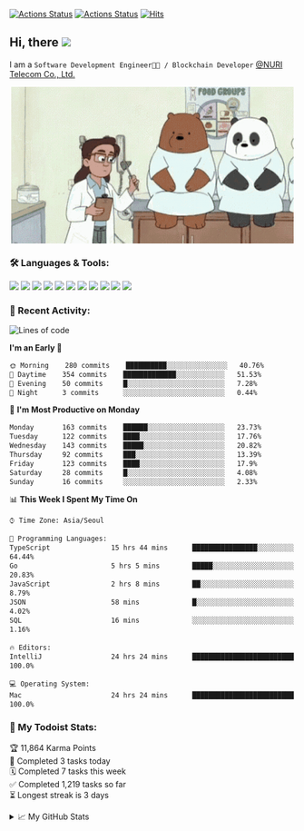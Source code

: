 
[![Actions Status](https://github.com/ddok2/ddok2/workflows/Todoist%20Readme/badge.svg)](https://github.com/ddok2/ddok2/actions)
[![Actions Status](https://github.com/ddok2/ddok2/workflows/wakatime-stats/badge.svg)](https://github.com/ddok2/ddok2/actions)
[![Hits](https://hits.seeyoufarm.com/api/count/incr/badge.svg?url=https%3A%2F%2Fgithub.com%2Fddok2)](https://hits.seeyoufarm.com)

<!-- ![visitors](https://visitor-badge.laobi.icu/badge?page_id=ddok2.ddok2) -->
## Hi, there <img src="https://raw.githubusercontent.com/MartinHeinz/MartinHeinz/master/wave.gif" width="25px">

I am a `Software Development Engineer🧑‍💻 / Blockchain Developer` [@NURI Telecom Co., Ltd.](http://www.nuritelecom.com)


<p align="center">
<img align="center" alt="GIF" src="img/debugging.gif" />
</p>


### 🛠 Languages & Tools:
<p>
    <img src="https://img.shields.io/badge/go-%2300ADD8.svg?&style=for-the-badge&logo=go&logoColor=white"/>
    <img src="https://img.shields.io/badge/node.js%20-%2343853D.svg?&style=for-the-badge&logo=node.js&logoColor=white"/>
    <img src="https://img.shields.io/badge/javascript%20-%23323330.svg?&style=for-the-badge&logo=javascript&logoColor=%23F7DF1E"/>
    <img src="https://img.shields.io/badge/typescript%20-%23007ACC.svg?&style=for-the-badge&logo=typescript&logoColor=white"/>
    <img src="https://img.shields.io/badge/python%20-%2314354C.svg?&style=for-the-badge&logo=python&logoColor=white"/>
    <img src="https://img.shields.io/badge/react%20-%2320232a.svg?&style=for-the-badge&logo=react&logoColor=%2361DAFB"/>
    <img src="https://img.shields.io/badge/AWS%20-%23FF9900.svg?&style=for-the-badge&logo=amazon-aws&logoColor=white"/>
    <img src="https://img.shields.io/badge/Google%20Cloud%20-%234285F4.svg?&style=for-the-badge&logo=google-cloud&logoColor=white"/>
    <img src="https://img.shields.io/badge/docker%20-%230db7ed.svg?&style=for-the-badge&logo=docker&logoColor=white"/>
    <img src="https://img.shields.io/badge/kubernetes%20-%23326ce5.svg?&style=for-the-badge&logo=kubernetes&logoColor=white"/>
    <img src="https://img.shields.io/badge/ansible%20-%231A1918.svg?&style=for-the-badge&logo=ansible&logoColor=white"/>
</p>

### 🌈 Recent Activity:
<!--START_SECTION:waka-->
![Lines of code](https://img.shields.io/badge/From%20Hello%20World%20I%27ve%20Written-4.2%20million%20lines%20of%20code-blue)

**I'm an Early 🐤** 

```text
🌞 Morning    280 commits    ██████████░░░░░░░░░░░░░░░   40.76% 
🌆 Daytime    354 commits    █████████████░░░░░░░░░░░░   51.53% 
🌃 Evening    50 commits     █░░░░░░░░░░░░░░░░░░░░░░░░   7.28% 
🌙 Night      3 commits      ░░░░░░░░░░░░░░░░░░░░░░░░░   0.44%

```
📅 **I'm Most Productive on Monday** 

```text
Monday       163 commits    ██████░░░░░░░░░░░░░░░░░░░   23.73% 
Tuesday      122 commits    ████░░░░░░░░░░░░░░░░░░░░░   17.76% 
Wednesday    143 commits    █████░░░░░░░░░░░░░░░░░░░░   20.82% 
Thursday     92 commits     ███░░░░░░░░░░░░░░░░░░░░░░   13.39% 
Friday       123 commits    ████░░░░░░░░░░░░░░░░░░░░░   17.9% 
Saturday     28 commits     █░░░░░░░░░░░░░░░░░░░░░░░░   4.08% 
Sunday       16 commits     ░░░░░░░░░░░░░░░░░░░░░░░░░   2.33%

```


📊 **This Week I Spent My Time On** 

```text
⌚︎ Time Zone: Asia/Seoul

💬 Programming Languages: 
TypeScript               15 hrs 44 mins      ████████████████░░░░░░░░░   64.44% 
Go                       5 hrs 5 mins        █████░░░░░░░░░░░░░░░░░░░░   20.83% 
JavaScript               2 hrs 8 mins        ██░░░░░░░░░░░░░░░░░░░░░░░   8.79% 
JSON                     58 mins             █░░░░░░░░░░░░░░░░░░░░░░░░   4.02% 
SQL                      16 mins             ░░░░░░░░░░░░░░░░░░░░░░░░░   1.16%

🔥 Editors: 
IntelliJ                 24 hrs 24 mins      █████████████████████████   100.0%

💻 Operating System: 
Mac                      24 hrs 24 mins      █████████████████████████   100.0%

```


<!--END_SECTION:waka-->

### 🚧 My Todoist Stats:
<!-- TODO-IST:START -->
🏆  11,864 Karma Points           
🌸  Completed 3 tasks today           
🗓  Completed 7 tasks this week           
✅  Completed 1,219 tasks so far           
⏳  Longest streak is 3 days
<!-- TODO-IST:END -->

<details>
<summary>📈 My GitHub Stats</summary>
<p align="center"> <img src="https://github-readme-stats.vercel.app/api?username=ddok2&show_icons=true" alt="ddok2" />
</details>
